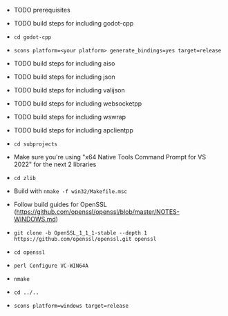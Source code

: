 - TODO prerequisites

- TODO build steps for including godot-cpp
- ``cd godot-cpp``
- ``scons platform=<your platform> generate_bindings=yes target=release``


- TODO build steps for including aiso
- TODO build steps for including json
- TODO build steps for including valijson
- TODO build steps for including websocketpp
- TODO build steps for including wswrap
- TODO build steps for including apclientpp



- ``cd subprojects``

- Make sure you're using "x64 Native Tools Command Prompt for VS 2022" for the next 2 libraries

- ``cd zlib``
- Build with ``nmake -f win32/Makefile.msc``


- Follow build guides for OpenSSL (https://github.com/openssl/openssl/blob/master/NOTES-WINDOWS.md)
- ``git clone -b OpenSSL_1_1_1-stable --depth 1 https://github.com/openssl/openssl.git openssl``
- ``cd openssl``
- ``perl Configure VC-WIN64A``
- ``nmake``


- ``cd ../..``
- ``scons platform=windows target=release``